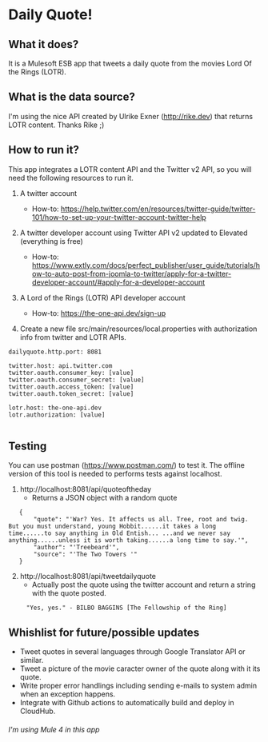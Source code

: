 
# Daily Quote! 

## What it does?
It is a Mulesoft ESB app that tweets a daily quote from the movies Lord Of the Rings (LOTR).


## What is the data source?
I'm using the nice API created by Ulrike Exner (http://rike.dev) that returns LOTR content. Thanks Rike ;)


## How to run it?

This app integrates a LOTR content API and the Twitter v2 API, so you will need the following resources to run it.

1. A twitter account
   - How-to: https://help.twitter.com/en/resources/twitter-guide/twitter-101/how-to-set-up-your-twitter-account-twitter-help

2. A twitter developer account using Twitter API v2 updated to Elevated (everything is free)
   - How-to: https://www.extly.com/docs/perfect_publisher/user_guide/tutorials/how-to-auto-post-from-joomla-to-twitter/apply-for-a-twitter-developer-account/#apply-for-a-developer-account

3. A Lord of the Rings (LOTR) API developer account
   - How-to: https://the-one-api.dev/sign-up
   
4. Create a new file src/main/resources/local.properties with authorization info from twitter and LOTR APIs.

```
dailyquote.http.port: 8081
    
twitter.host: api.twitter.com
twitter.oauth.consumer_key: [value]
twitter.oauth.consumer_secret: [value]
twitter.oauth.access_token: [value]
twitter.oauth.token_secret: [value]

lotr.host: the-one-api.dev
lotr.authorization: [value]
  
 ```
  
## Testing

You can use postman (https://www.postman.com/) to test it. 
The offline version of this tool is needed to performs tests against localhost.

1. http://localhost:8081/api/quoteoftheday
   - Returns a JSON object with a random quote

```
   {
       "quote": "'War? Yes. It affects us all. Tree, root and twig. But you must understand, young Hobbit......it takes a long time......to say anything in Old Entish... ...and we never say anything......unless it is worth taking......a long time to say.'",
       "author": "'Treebeard'",
       "source": "'The Two Towers '"
   }
 ``` 
  

2. http://localhost:8081/api/tweetdailyquote
   - Actually post the quote using the twitter account and return a string with the quote posted.
   
```
     "Yes, yes." - BILBO BAGGINS [The Fellowship of the Ring]
```
   
## Whishlist for future/possible updates
   - Tweet quotes in several languages through Google Translator API or similar.
   - Tweet a picture of the movie caracter owner of the quote along with it its quote.
   - Write proper error handlings including sending e-mails to system admin when an exception happens.
   - Integrate with Github actions to automatically build and deploy in CloudHub.


###### I'm using Mule 4 in this app
